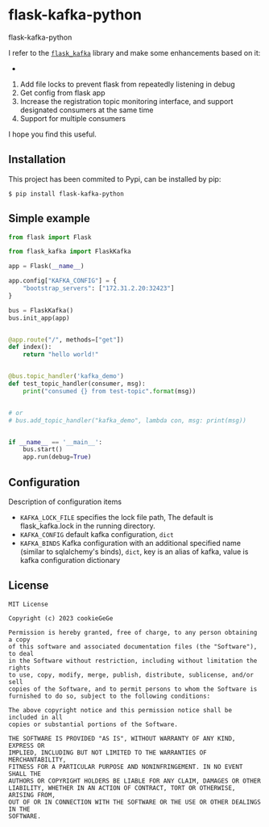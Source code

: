 # flask-kafka-python
flask-kafka-python

I refer to the [`flask_kafka`](https://github.com/NimzyMaina/flask_kafka) library and make some enhancements based on it:

- 
1. Add file locks to prevent flask from repeatedly listening in debug
2. Get config from flask app
3. Increase the registration topic monitoring interface, and support designated consumers at the same time
4. Support for multiple consumers

I hope you find this useful.

## Installation

This project has been commited to Pypi, can be installed by pip:
```shell
$ pip install flask-kafka-python
```

## Simple example

```python
from flask import Flask

from flask_kafka import FlaskKafka

app = Flask(__name__)

app.config["KAFKA_CONFIG"] = {
    "bootstrap_servers": ["172.31.2.20:32423"]
}

bus = FlaskKafka()
bus.init_app(app)


@app.route("/", methods=["get"])
def index():
    return "hello world!"


@bus.topic_handler('kafka_demo')
def test_topic_handler(consumer, msg):
    print("consumed {} from test-topic".format(msg))


# or
# bus.add_topic_handler("kafka_demo", lambda con, msg: print(msg))


if __name__ == '__main__':
    bus.start()
    app.run(debug=True)

```

## Configuration

Description of configuration items
- `KAFKA_LOCK_FILE` specifies the lock file path, The default is flask_kafka.lock in the running directory.
- `KAFKA_CONFIG` default kafka configuration, `dict` 
- `KAFKA_BINDS` Kafka configuration with an additional specified name (similar to sqlalchemy's binds), `dict`, key is an alias of kafka, value is kafka configuration dictionary



## License

```
MIT License

Copyright (c) 2023 cookieGeGe

Permission is hereby granted, free of charge, to any person obtaining a copy
of this software and associated documentation files (the "Software"), to deal
in the Software without restriction, including without limitation the rights
to use, copy, modify, merge, publish, distribute, sublicense, and/or sell
copies of the Software, and to permit persons to whom the Software is
furnished to do so, subject to the following conditions:

The above copyright notice and this permission notice shall be included in all
copies or substantial portions of the Software.

THE SOFTWARE IS PROVIDED "AS IS", WITHOUT WARRANTY OF ANY KIND, EXPRESS OR
IMPLIED, INCLUDING BUT NOT LIMITED TO THE WARRANTIES OF MERCHANTABILITY,
FITNESS FOR A PARTICULAR PURPOSE AND NONINFRINGEMENT. IN NO EVENT SHALL THE
AUTHORS OR COPYRIGHT HOLDERS BE LIABLE FOR ANY CLAIM, DAMAGES OR OTHER
LIABILITY, WHETHER IN AN ACTION OF CONTRACT, TORT OR OTHERWISE, ARISING FROM,
OUT OF OR IN CONNECTION WITH THE SOFTWARE OR THE USE OR OTHER DEALINGS IN THE
SOFTWARE.
```